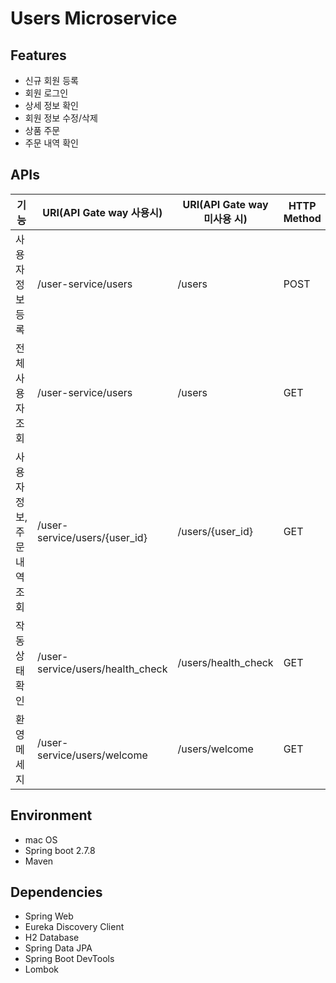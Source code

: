 # Users Microservice

## Features
-  신규 회원 등록
- 회원 로그인
- 상세 정보 확인
- 회원 정보 수정/삭제
- 상품 주문
- 주문 내역 확인

## APIs

| 기능                   | URI(API Gate way 사용시)          | URI(API Gate way 미사용 시) | HTTP  <br/>Method |
|----------------------|--------------------------------|------------------------|-------------------|
| 사용자 정보 등록            | /user-service/users            | /users                 | POST              |
| 전체 사용자 조회            | /user-service/users            | /users                 | GET               |
| 사용자 정보, 주문<br/>내역 조회 | /user-service/users/{user_id}  | /users/{user_id}       | GET               |
| 작동 상태 확인             | /user-service/users/health_check | /users/health_check    | GET               |
| 환영 메세지               | /user-service/users/welcome    | /users/welcome         | GET               |

## Environment
- mac OS
- Spring boot 2.7.8
- Maven

## Dependencies
- Spring Web
- Eureka Discovery Client
- H2 Database
- Spring Data JPA
- Spring Boot DevTools
- Lombok

